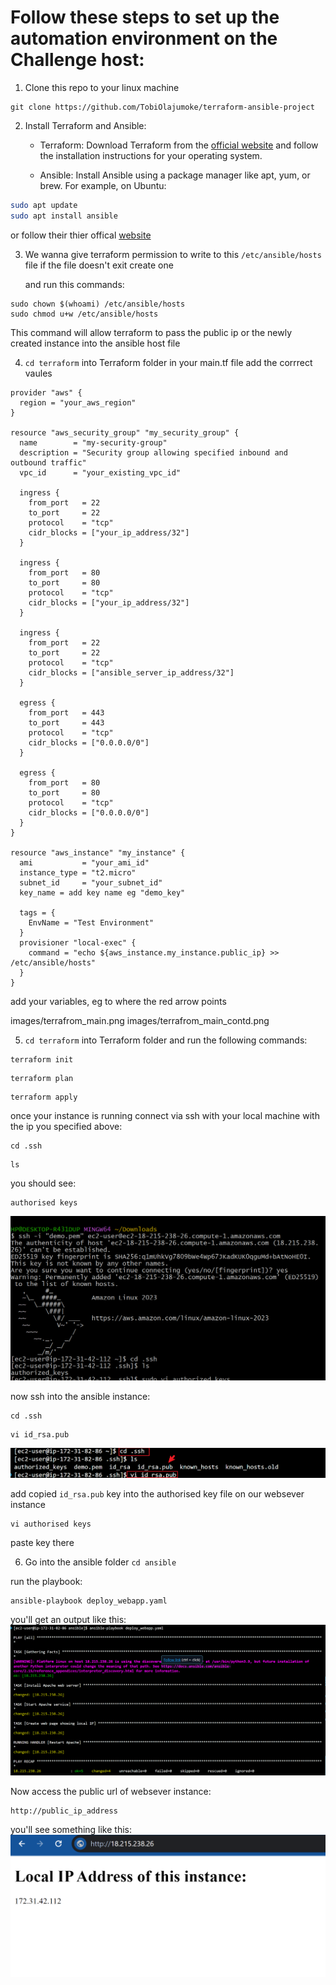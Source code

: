 # Follow these steps to set up the automation environment on the Challenge host:

1. Clone this repo to your linux machine
```
git clone https://github.com/TobiOlajumoke/terraform-ansible-project
```

2. Install Terraform and Ansible:

    - Terraform: Download Terraform from the [official website](https://developer.hashicorp.com/terraform/tutorials/aws-get-started/install-cli) and follow the installation instructions for your operating system.

    - Ansible: Install Ansible using a package manager like apt, yum, or brew. For example, on Ubuntu:
```bash
sudo apt update
sudo apt install ansible
```
or follow their thier offical [website](https://docs.ansible.com/ansible/latest/installation_guide/intro_installation.html#pipx-install)


3. We wanna give terraform permission to write to this `/etc/ansible/hosts` file
if the file doesn't exit create one

    and run this commands:

```
sudo chown $(whoami) /etc/ansible/hosts
sudo chmod u+w /etc/ansible/hosts

```
This command will allow terraform to pass the public ip or the newly created instance into the ansible host file

4. `cd terraform` into Terraform folder
in your main.tf file add the corrrect vaules

```
provider "aws" {
  region = "your_aws_region"
}

resource "aws_security_group" "my_security_group" {
  name        = "my-security-group"
  description = "Security group allowing specified inbound and outbound traffic"
  vpc_id      = "your_existing_vpc_id"

  ingress {
    from_port   = 22
    to_port     = 22
    protocol    = "tcp"
    cidr_blocks = ["your_ip_address/32"]
  }

  ingress {
    from_port   = 80
    to_port     = 80
    protocol    = "tcp"
    cidr_blocks = ["your_ip_address/32"]
  }

  ingress {
    from_port   = 22
    to_port     = 22
    protocol    = "tcp"
    cidr_blocks = ["ansible_server_ip_address/32"]
  }

  egress {
    from_port   = 443
    to_port     = 443
    protocol    = "tcp"
    cidr_blocks = ["0.0.0.0/0"]
  }

  egress {
    from_port   = 80
    to_port     = 80
    protocol    = "tcp"
    cidr_blocks = ["0.0.0.0/0"]
  }
}

resource "aws_instance" "my_instance" {
  ami           = "your_ami_id"
  instance_type = "t2.micro"
  subnet_id     = "your_subnet_id"
  key_name = add key name eg "demo_key"

  tags = {
    EnvName = "Test Environment"
  }
  provisioner "local-exec" {
    command = "echo ${aws_instance.my_instance.public_ip} >> /etc/ansible/hosts"
  }
}
```
add your variables, eg to where the red arrow points

images/terrafrom_main.png
images/terrafrom_main_contd.png



5. `cd terraform` into Terraform folder and run the following commands:

```
terraform init
```

```
terraform plan
```
```
terraform apply
```

once your instance is running connect via ssh with your local machine with the ip you specified above:


```
cd .ssh
```
```
ls
```

you should see:
```
authorised keys
```
![alt text](images/rsa.png)

now ssh into the ansible instance:
```
cd .ssh
```

```
vi id_rsa.pub
```
![alt text](images/ansible_server_id_rsa.png)

add copied `id_rsa.pub` key into the authorised key file on our websever instance

```
vi authorised keys
```
paste key there


6. Go into the ansible folder `cd ansible`

run the playbook:
```
ansible-playbook deploy_webapp.yaml
```

you'll get an output like this:
![alt text](<images/run playbook.png>)


Now access the public url of websever instance:

```
http://public_ip_address
```

you'll see something like this:
![alt text](images/public_instance.png)




